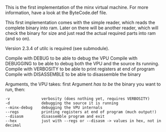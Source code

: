 This is the first implementation of the minx virtual machine.
For more information, have a look at the ByteCode.def file.

This first implementation comes with the simple reader, which reads the complete
binary into ram. Later on there will be another reader, which will check the
binary for size and just read the actual required parts into ram (and so on).

Version 2.3.4 of utilc is required (see submodule).

Compile with DEBUG to be able to debug the VPU 
Compile with DEBUGGING to be able to debug both the VPU and the source its running.
Compile with VERBOSITY to be able to print registers at end of program
Compile with DISASSEMBLE to be able to disassemble the binary

Arguments, the VPU takes:
first Argument _has to be_ the binary you want to run, then:

	-v				verbosity (does nothing yet, requires VERBOSITY)
	-d				debugging the source it is running
	--minx-debug	debugging the VPU internals
	--regs			printing registers at end of program (much output!)
	--disasm		disassemble program and exit 
	--hex			just with --regs or --disasm -> values in hex, not in decimal
